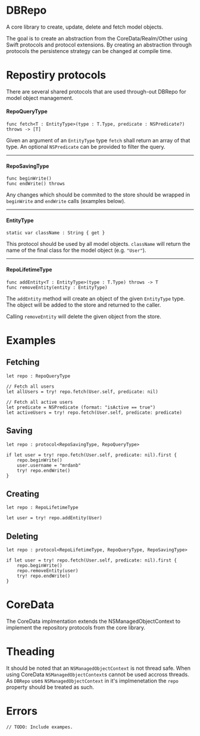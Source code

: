 # DBRepo

A core library to create, update, delete and fetch model objects.

The goal is to create an abstraction from the CoreData/Realm/Other using Swift protocols and protocol extensions. 
By creating an abstraction through protocols the persistence strategy can be changed at compile time.

# Repostiry protocols
There are several shared protocols that are used through-out DBRepo for model object management.
#### RepoQueryType
    func fetch<T : EntityType>(type : T.Type, predicate : NSPredicate?) throws -> [T]
Given an argument of an `EntityType` type `fetch` shall return an array of that type. An optional `NSPredicate` can be provided to filter the query.

---

#### RepoSavingType
    func beginWrite()
    func endWrite() throws
Any changes which should be commited to the store should be wrapped in `beginWrite` and `endWrite` calls (examples below).

---

#### EntityType
    static var className : String { get }
This protocol should be used by all model objects. `className` will return the name of the final class for the model object (e.g. `"User"`).

---

#### RepoLifetimeType
    func addEntity<T : EntityType>(type : T.Type) throws -> T
    func removeEntity(entity : EntityType)
The `addEntity` method will create an object of the given `EntityType` type. The object will be added to the store and returned to the caller.

Calling `removeEntity` will delete the given object from the store.

# Examples
## Fetching
    let repo : RepoQueryType

    // Fetch all users
    let allUsers = try! repo.fetch(User.self, predicate: nil)
    
    // Fetch all active users
    let predicate = NSPredicate (format: "isActive == true")
    let activeUsers = try! repo.fetch(User.self, predicate: predicate)
    
## Saving
    let repo : protocol<RepoSavingType, RepoQueryType>
    
    if let user = try! repo.fetch(User.self, predicate: nil).first {
        repo.beginWrite()
        user.username = "mrdanb"
        try! repo.endWrite()
    }
    
## Creating
    let repo : RepoLifetimeType

    let user = try! repo.addEntity(User)

## Deleting
    let repo : protocol<RepoLifetimeType, RepoQueryType, RepoSavingType>

    if let user = try! repo.fetch(User.self, predicate: nil).first {
        repo.beginWrite()
        repo.removeEntity(user)
        try! repo.endWrite()
    }

# CoreData
The CoreData implmentation extends the NSManagedObjectContext to implement the repository protocols from the core library.

# Theading
It should be noted that an `NSManagedObjectContext` is not thread safe. When using CoreData `NSManagedObjectContext`s cannot be used accross threads.
As `DBRepo` uses `NSManagedObjectContext` in it's implmenetation the `repo` property should be treated as such.

# Errors
    // TODO: Include exampes.